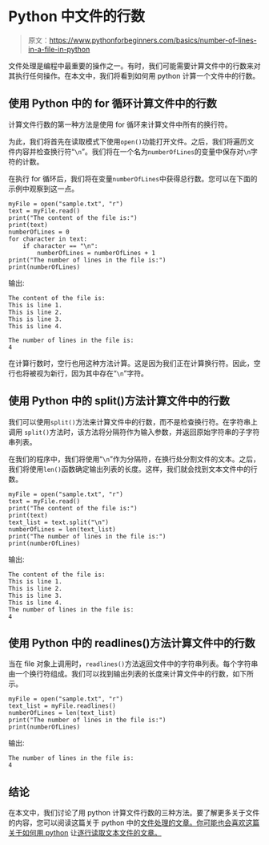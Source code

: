 # Python 中文件的行数

> 原文：<https://www.pythonforbeginners.com/basics/number-of-lines-in-a-file-in-python>

文件处理是编程中最重要的操作之一。有时，我们可能需要计算文件中的行数来对其执行任何操作。在本文中，我们将看到如何用 python 计算一个文件中的行数。

## 使用 Python 中的 for 循环计算文件中的行数

计算文件行数的第一种方法是使用 for 循环来计算文件中所有的换行符。

为此，我们将首先在读取模式下使用`open()`功能打开文件。之后，我们将遍历文件内容并检查换行符“`\n`”。我们将在一个名为`numberOfLines`的变量中保存对`\n`字符的计数。

在执行 for 循环后，我们将在变量`numberOfLines`中获得总行数。您可以在下面的示例中观察到这一点。

```
myFile = open("sample.txt", "r")
text = myFile.read()
print("The content of the file is:")
print(text)
numberOfLines = 0
for character in text:
    if character == "\n":
        numberOfLines = numberOfLines + 1
print("The number of lines in the file is:")
print(numberOfLines) 
```

输出:

```
The content of the file is:
This is line 1.
This is line 2.
This is line 3.
This is line 4.

The number of lines in the file is:
4
```

在计算行数时，空行也用这种方法计算。这是因为我们正在计算换行符。因此，空行也将被视为新行，因为其中存在“`\n`”字符。

## 使用 Python 中的 split()方法计算文件中的行数

我们可以使用`split()`方法来计算文件中的行数，而不是检查换行符。在字符串上调用 `split()`方法时，该方法将分隔符作为输入参数，并返回原始字符串的子字符串列表。

在我们的程序中，我们将使用“`\n`”作为分隔符，在换行处分割文件的文本。之后，我们将使用`len()`函数确定输出列表的长度。这样，我们就会找到文本文件中的行数。

```
myFile = open("sample.txt", "r")
text = myFile.read()
print("The content of the file is:")
print(text)
text_list = text.split("\n")
numberOfLines = len(text_list)
print("The number of lines in the file is:")
print(numberOfLines)
```

输出:

```
The content of the file is:
This is line 1.
This is line 2.
This is line 3.
This is line 4.
The number of lines in the file is:
4
```

## 使用 Python 中的 readlines()方法计算文件中的行数

当在 file 对象上调用时，`readlines()`方法返回文件中的字符串列表。每个字符串由一个换行符组成。我们可以找到输出列表的长度来计算文件中的行数，如下所示。

```
myFile = open("sample.txt", "r")
text_list = myFile.readlines()
numberOfLines = len(text_list)
print("The number of lines in the file is:")
print(numberOfLines)
```

输出:

```
The number of lines in the file is:
4
```

## 结论

在本文中，我们讨论了用 python 计算文件行数的三种方法。要了解更多关于文件的内容，您可以阅读这篇关于 python 中的[文件处理的文章。你可能也会喜欢这篇关于如何用 python](https://www.pythonforbeginners.com/filehandling/file-handling-in-python) 让[逐行读取文本文件的文章。](https://www.pythonforbeginners.com/files/4-ways-to-read-a-text-file-line-by-line-in-python)
